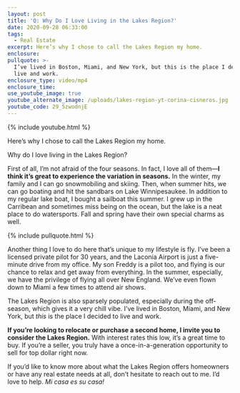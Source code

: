 ```yaml
---
layout: post
title: 'Q: Why Do I Love Living in the Lakes Region?'
date: 2020-09-28 06:33:00
tags:
  - Real Estate
excerpt: Here’s why I chose to call the Lakes Region my home.
enclosure:
pullquote: >-
  I’ve lived in Boston, Miami, and New York, but this is the place I decided to
  live and work.
enclosure_type: video/mp4
enclosure_time:
use_youtube_image: true
youtube_alternate_image: /uploads/lakes-region-yt-corina-cisneros.jpg
youtube_code: 29_5zwodnjE
---
```


{% include youtube.html %}

Here’s why I chose to call the Lakes Region my home.

Why do I love living in the Lakes Region?

First of all, I’m not afraid of the four seasons. In fact, I love all of them—**I think it’s great to experience the variation in seasons.** In the winter, my family and I can go snowmobiling and skiing. Then, when summer hits, we can go boating and hit the sandbars on Lake Winnipesaukee. In addition to my regular lake boat, I bought a sailboat this summer. I grew up in the Carribean and sometimes miss being on the ocean, but the lake is a neat place to do watersports. Fall and spring have their own special charms as well.&nbsp;

{% include pullquote.html %}

Another thing I love to do here that’s unique to my lifestyle is fly. I’ve been a licensed private pilot for 30 years, and the Laconia Airport is just a five-minute drive from my office. My son Freddy is a pilot too, and flying is our chance to relax and get away from everything. In the summer, especially, we have the privilege of flying all over New England. We’ve even flown down to Miami a few times to attend air shows.&nbsp;

The Lakes Region is also sparsely populated, especially during the off-season, which gives it a very chill vibe. I’ve lived in Boston, Miami, and New York, but *this* is the place I decided to live and work.&nbsp;

**If you’re looking to relocate or purchase a second home, I invite you to consider the Lakes Region.** With interest rates this low, it’s a great time to buy. If you’re a seller, you truly have a once-in-a-generation opportunity to sell for top dollar right now.&nbsp;

If you’d like to know more about what the Lakes Region offers homeowners or have any real estate needs at all, don’t hesitate to reach out to me. I’d love to help. *Mi casa es su casa\!*

&nbsp;